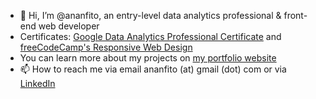 - 👋 Hi, I’m @ananfito, an entry-level data analytics professional & front-end web developer
- Certificates: [Google Data Analytics Professional Certificate](https://www.google.com/url?q=https%3A%2F%2Fwww.credly.com%2Fbadges%2Fdafff9fa-de9f-497f-bd7f-d98c46a24e73%2Fpublic_url&sa=D) and [freeCodeCamp's Responsive Web Design](https://www.freecodecamp.org/certification/ananfito/responsive-web-design)
- You can learn more about my projects on [my portfolio website](http://ananfito.github.io/)
- 📫 How to reach me via email ananfito (at) gmail (dot) com or via [LinkedIn](http://www.linkedin.com/in/anthonynanfito/)

